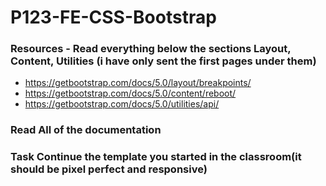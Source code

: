 # P123-FE-CSS-Bootstrap

### Resources - Read everything below the sections Layout, Content, Utilities (i have only sent the first pages under them)
* https://getbootstrap.com/docs/5.0/layout/breakpoints/
* https://getbootstrap.com/docs/5.0/content/reboot/
* https://getbootstrap.com/docs/5.0/utilities/api/

### Read All of the documentation

### Task Continue the template you started in the classroom(it should be pixel perfect and responsive)
